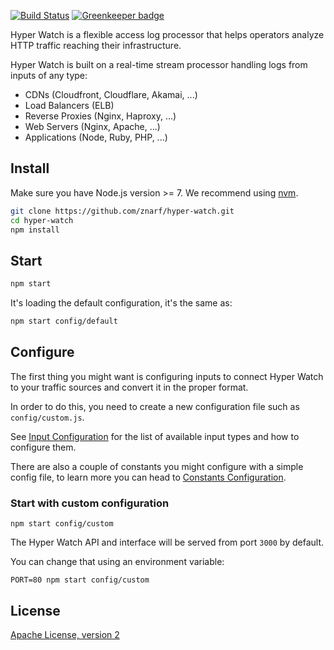 [![Build Status](https://travis-ci.org/znarf/hyper-watch.svg?branch=master)](https://travis-ci.org/znarf/hyper-watch)
[![Greenkeeper badge](https://badges.greenkeeper.io/znarf/hyper-watch.svg)](https://greenkeeper.io/)

Hyper Watch is a flexible access log processor that helps operators analyze HTTP traffic reaching their infrastructure.

Hyper Watch is built on a real-time stream processor handling logs from inputs of any type:

- CDNs (Cloudfront, Cloudflare, Akamai, ...)
- Load Balancers (ELB)
- Reverse Proxies (Nginx, Haproxy, ...)
- Web Servers (Nginx, Apache, ...)
- Applications (Node, Ruby, PHP, ...)

## Install

Make sure you have Node.js version >= 7. We recommend using [nvm](https://github.com/creationix/nvm).

```bash
git clone https://github.com/znarf/hyper-watch.git
cd hyper-watch
npm install
```

## Start

```bash
npm start
```

It's loading the default configuration, it's the same as:

```bash
npm start config/default
```

## Configure

The first thing you might want is configuring inputs to connect Hyper Watch to your traffic sources and convert it in the proper format.

In order to do this, you need to create a new configuration file such as `config/custom.js`.

See [Input Configuration](./docs/input.md) for the list of available input types and how to configure them.

There are also a couple of constants you might configure with a simple config file, to learn more you can head to [Constants Configuration](./docs/configuration.md).

### Start with custom configuration

```shell
npm start config/custom
```

The Hyper Watch API and interface will be served from port `3000` by default.

You can change that using an environment variable:

```shell
PORT=80 npm start config/custom
```

## License

[Apache License, version 2](LICENSE)
